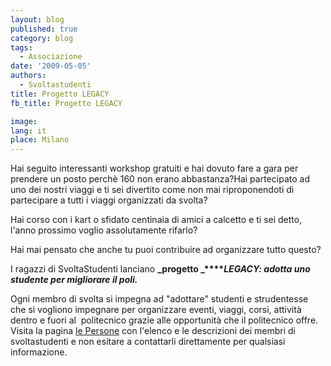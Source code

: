```yaml
---
layout: blog
published: true
category: blog
tags:
  - Associazione
date: '2009-05-05'
authors:
  - Svoltastudenti
title: Progetto LEGACY
fb_title: Progetto LEGACY

image: 
lang: it
place: Milano
---
```


Hai seguito interessanti workshop gratuiti e hai dovuto fare a gara per prendere un posto perchè 160 non erano abbastanza?Hai partecipato ad uno dei nostri viaggi e ti sei divertito come non mai riproponendoti di partecipare a tutti i viaggi organizzati da svolta?

Hai corso con i kart o sfidato centinaia di amici a calcetto e ti sei detto, l'anno prossimo voglio assolutamente rifarlo?

Hai mai pensato che anche tu puoi contribuire ad organizzare tutto questo?

I ragazzi di SvoltaStudenti lanciano **_progetto _****_LEGACY: adotta uno studente per migliorare il poli._**

Ogni membro di svolta si impegna ad "adottare" studenti e strudentesse che si vogliono impegnare per organizzare eventi, viaggi, corsi, attività dentro e fuori al  politecnico grazie alle opportunità che il politecnico offre.  
Visita la pagina [le Persone](http://www.svoltastudenti.it/le-persone) con l'elenco e le descrizioni dei membri di svoltastudenti e non esitare a contattarli direttamente per qualsiasi informazione.
